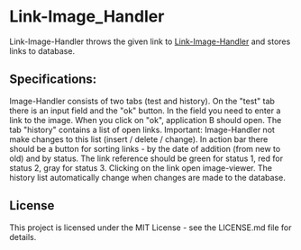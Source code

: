# Link-Image_Handler
Link-Image-Handler throws the given link to [Link-Image-Handler](https://github.com/AlexanderRain/link-image-handler) and stores links to database.
## Specifications:
Image-Handler consists of two tabs (test and history). On the "test" tab there is an input field and the "ok" button. In the field you need to enter a link to the image. When you click on "ok", application B should open. The tab "history" contains a list of open links. Important: Image-Handler not make changes to this list (insert / delete / change). In action bar there should be a button for sorting links - by the date of addition (from new to old) and by status. The link reference should be green for status 1, red for status 2, gray for status 3. Clicking on the link open image-viewer. The history list automatically change when changes are made to the database.
## License
This project is licensed under the MIT License - see the LICENSE.md file for details.
